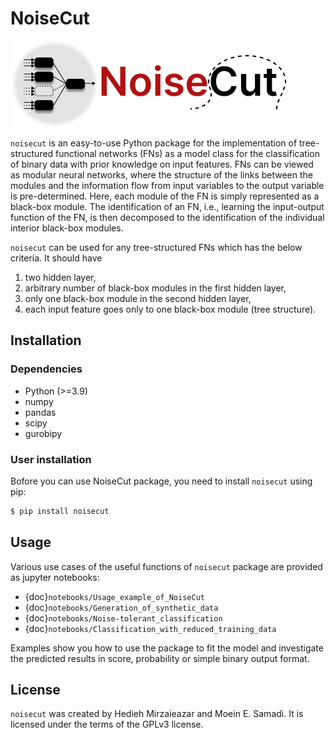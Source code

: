 # NoiseCut

![NoiseCut logo](artwork/NoiseCut_logo.jpg)

`noisecut` is an easy-to-use Python package for the implementation of
tree-structured functional networks (FNs) as a model class for the
classification of binary data with prior knowledge on input features.
FNs can be viewed as modular neural networks, where the structure of
the links between the modules and the information flow from input variables
to the output variable is pre-determined. Here, each module of the FN is
simply represented as a black-box module. The identification of an FN, i.e.,
learning the input-output function of the FN, is then decomposed to the
identification of the individual interior black-box modules.

`noisecut` can be used for any tree-structured FNs which has the below
criteria. It should have
1. two hidden layer,
2. arbitrary number of black-box modules in the first hidden layer,
3. only one black-box module in the second hidden layer,
4. each input feature goes only to one black-box module (tree structure).

## Installation

### Dependencies

- Python (>=3.9)
- numpy
- pandas
- scipy
- gurobipy

### User installation

Bofore you can use NoiseCut package, you need to install `noisecut` using pip:

```bash
$ pip install noisecut
```

## Usage

Various use cases of the useful functions of `noisecut` package are provided
as jupyter notebooks:

- {doc}`notebooks/Usage_example_of_NoiseCut`
- {doc}`notebooks/Generation_of_synthetic_data`
- {doc}`notebooks/Noise-tolerant_classification`
- {doc}`notebooks/Classification_with_reduced_training_data`

Examples show you how to use the package to fit the model and investigate
the predicted results in score, probability or simple binary output format.

## License

`noisecut` was created by Hedieh Mirzaieazar and Moein E. Samadi. It is
licensed under the terms of the GPLv3 license.
